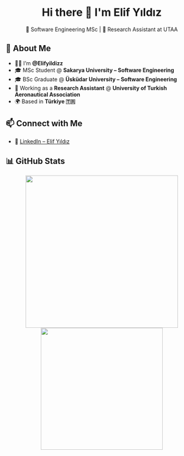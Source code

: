 <h1 align="center">Hi there 👋 I'm Elif Yıldız</h1>
<p align="center">
  🧠 Software Engineering MSc | 🔬 Research Assistant at UTAA
</p>


## 🚀 About Me

- 👩‍💻 I’m **@Elifyildizz**
- 🎓 MSc Student @ **Sakarya University – Software Engineering**
- 🎓 BSc Graduate @ **Üsküdar University – Software Engineering**
- 🧪 Working as a **Research Assistant** @ **University of Turkish Aeronautical Association**
- 🌍 Based in **Türkiye 🇹🇷**


## 📫 Connect with Me

- 💼 [LinkedIn – Elif Yıldız](https://www.linkedin.com/in/elif-yildizz/)


## 📊 GitHub Stats

<p align="center">
  <img src="https://github-readme-stats.vercel.app/api?username=Elifyildizz&show_icons=true&theme=default" width="400"/>
  <img src="https://github-readme-stats.vercel.app/api/top-langs/?username=Elifyildizz&layout=compact&theme=default" width="320"/>
</p>
